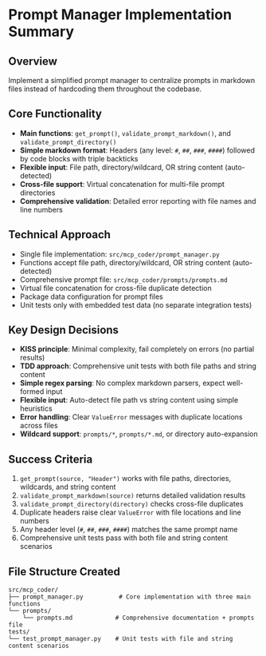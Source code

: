 # Prompt Manager Implementation Summary

## Overview
Implement a simplified prompt manager to centralize prompts in markdown files instead of hardcoding them throughout the codebase.

## Core Functionality
- **Main functions**: `get_prompt()`, `validate_prompt_markdown()`, and `validate_prompt_directory()`
- **Simple markdown format**: Headers (any level: `#`, `##`, `###`, `####`) followed by code blocks with triple backticks
- **Flexible input**: File path, directory/wildcard, OR string content (auto-detected)
- **Cross-file support**: Virtual concatenation for multi-file prompt directories
- **Comprehensive validation**: Detailed error reporting with file names and line numbers

## Technical Approach
- Single file implementation: `src/mcp_coder/prompt_manager.py`
- Functions accept file path, directory/wildcard, OR string content (auto-detected)
- Comprehensive prompt file: `src/mcp_coder/prompts/prompts.md`
- Virtual file concatenation for cross-file duplicate detection
- Package data configuration for prompt files
- Unit tests only with embedded test data (no separate integration tests)

## Key Design Decisions
- **KISS principle**: Minimal complexity, fail completely on errors (no partial results)
- **TDD approach**: Comprehensive unit tests with both file paths and string content
- **Simple regex parsing**: No complex markdown parsers, expect well-formed input
- **Flexible input**: Auto-detect file path vs string content using simple heuristics
- **Error handling**: Clear `ValueError` messages with duplicate locations across files
- **Wildcard support**: `prompts/*`, `prompts/*.md`, or directory auto-expansion

## Success Criteria
1. `get_prompt(source, "Header")` works with file paths, directories, wildcards, and string content
2. `validate_prompt_markdown(source)` returns detailed validation results
3. `validate_prompt_directory(directory)` checks cross-file duplicates
4. Duplicate headers raise clear `ValueError` with file locations and line numbers
5. Any header level (`#`, `##`, `###`, `####`) matches the same prompt name
6. Comprehensive unit tests pass with both file and string content scenarios

## File Structure Created
```
src/mcp_coder/
├── prompt_manager.py          # Core implementation with three main functions
└── prompts/
    └── prompts.md            # Comprehensive documentation + prompts file
tests/
└── test_prompt_manager.py    # Unit tests with file and string content scenarios
```
